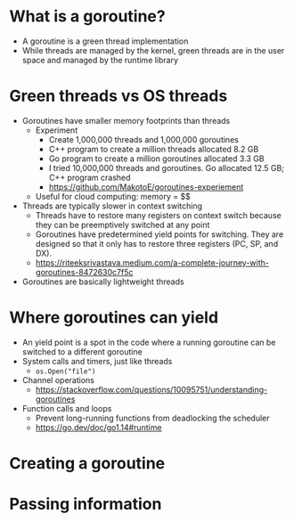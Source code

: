 # What is a goroutine?
- A goroutine is a green thread implementation
- While threads are managed by the kernel, green threads are in the user space and managed by the runtime library

# Green threads vs OS threads
- Goroutines have smaller memory footprints than threads
  - Experiment
    - Create 1,000,000 threads and 1,000,000 goroutines
    - C++ program to create a million threads allocated 8.2 GB
    - Go program to create a million goroutines allocated 3.3 GB
    - I tried 10,000,000 threads and goroutines. Go allocated 12.5 GB; C++ program crashed
    - https://github.com/MakotoE/goroutines-experiement
  - Useful for cloud computing: memory = $$
- Threads are typically slower in context switching
  - Threads have to restore many registers on context switch because they can be preemptively switched at any point
  - Goroutines have predetermined yield points for switching. They are designed so that it only has to restore three registers (PC, SP, and DX).
  - https://riteeksrivastava.medium.com/a-complete-journey-with-goroutines-8472630c7f5c
- Goroutines are basically lightweight threads

# Where goroutines can yield
- An yield point is a spot in the code where a running goroutine can be switched to a different goroutine
- System calls and timers, just like threads
  - `os.Open("file")`
- Channel operations
  - https://stackoverflow.com/questions/10095751/understanding-goroutines
- Function calls and loops
  - Prevent long-running functions from deadlocking the scheduler
  - https://go.dev/doc/go1.14#runtime

# Creating a goroutine


# Passing information
